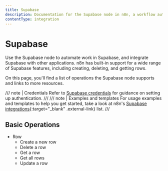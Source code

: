 ```yaml
---
title: Supabase
description: Documentation for the Supabase node in n8n, a workflow automation platform. Includes details of operations and configuration, and links to examples and credentials information.
contentType: integration
---
```


# Supabase

Use the Supabase node to automate work in Supabase, and integrate Supabase with other applications. n8n has built-in support for a wide range of Supabase features, including creating, deleting, and getting rows. 

On this page, you'll find a list of operations the Supabase node supports and links to more resources.

/// note | Credentials
Refer to [Supabase credentials](/integrations/builtin/credentials/supabase/) for guidance on setting up authentication. 
///
/// note | Examples and templates
For usage examples and templates to help you get started, take a look at n8n's [Supabase integrations](https://n8n.io/integrations/supabase/){:target="_blank" .external-link} list.
///

## Basic Operations

* Row
    * Create a new row
    * Delete a row
    * Get a row
    * Get all rows
    * Update a row

